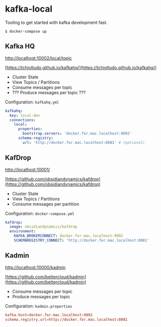 # kafka-local

Tooling to get started with kafka development fast.

`$ docker-compose up`

## Kafka HQ

[http://localhost:10002/local/topic](http://localhost:10002/local/topic)

[https://tchiotludo.github.io/kafkahq/](https://tchiotludo.github.io/kafkahq/)

- Cluster State
- View Topics / Partitions
- Consume messages per topic
- ??? Produce messages per topic ???

Configuration: `kafkahq.yml`

```yaml
kafkahq:
  key: local-dev
  connections:
    local:
      properties:
        bootstrap.servers: 'docker.for.mac.localhost:9092'
      schema-registry:
        url: 'http://docker.for.mac.localhost:8081' # (optional)
```

## KafDrop

[http://localhost:10001/](http://localhost:10001/)

[https://github.com/obsidiandynamics/kafdrop](https://github.com/obsidiandynamics/kafdrop)

- Cluster State
- View Topics / Partitions
- Consume messages per partition

Configuration: `docker-compose.yml`

```yaml
kafdrop:
  image: obsidiandynamics/kafdrop
  environment:
    KAFKA_BROKERCONNECT: docker.for.mac.localhost:9092
    SCHEMAREGISTRY_CONNECT: 'http://docker.for.mac.localhost:8081'
```

## Kadmin

[http://localhost:10000/kadmin](http://localhost:10000/kadmin)

[https://github.com/bettercloud/kadmin](https://github.com/bettercloud/kadmin)

- Consume messages per topic
- Produce messages per topic

Configuration: `kadmin.properties`

```conf
kafka.host=docker.for.mac.localhost:9092
schema.registry.url=http://docker.for.mac.localhost:8081
```
